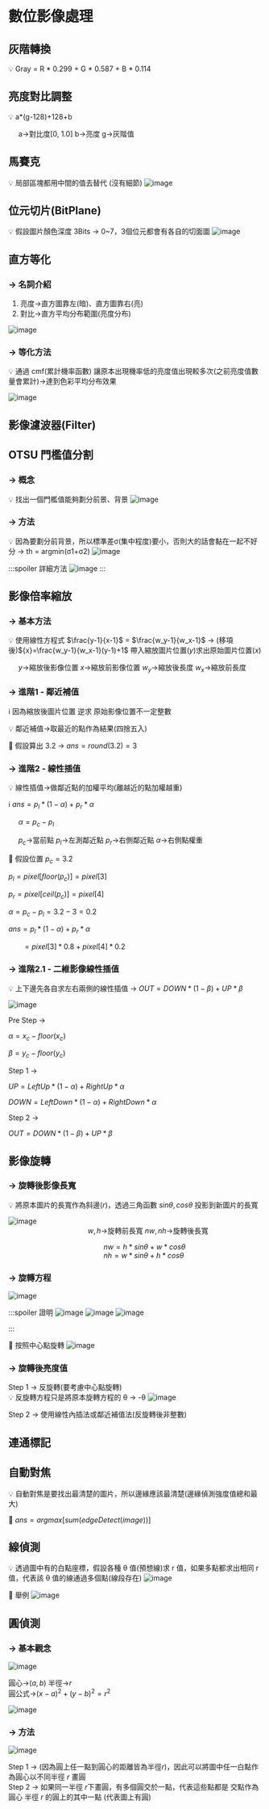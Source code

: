 數位影像處理
===

## 灰階轉換
:bulb: Gray = R * 0.299 + G * 0.587 + B * 0.114
## 亮度對比調整
:bulb: a*(g-128)+128+b

&nbsp; &nbsp; &nbsp;a->對比度[0, 1.0]  b->亮度  g->灰階值

## 馬賽克
:bulb: 局部區塊都用中間的值去替代 (沒有細節)
![image](https://hackmd.io/_uploads/S1nvcWsugl.png)

## 位元切片(BitPlane)
:bulb: 假設圖片顏色深度 3Bits -> 0~7，3個位元都會有各自的切面圖
![image](https://hackmd.io/_uploads/H1XBobougg.png)

## 直方等化

### &rarr; 名詞介紹
1. 亮度->直方圖靠左(暗)、直方圖靠右(亮)
2. 對比->直方平均分布範圍(亮度分布)

![image](https://hackmd.io/_uploads/Sy80vYsuge.png)

### &rarr; 等化方法
:bulb: 通過 cmf(累計機率函數) 讓原本出現機率低的亮度值出現較多次(之前亮度值數量會累計)->達到色彩平均分布效果

![image](https://hackmd.io/_uploads/B1J0FYjOgl.png)

## 影像濾波器(Filter)



## OTSU 門檻值分割
### &rarr; 概念
:bulb: 找出一個門檻值能夠劃分前景、背景
![image](https://hackmd.io/_uploads/HJBe3Yi_gg.png)

### &rarr; 方法
:bulb: 因為要劃分前背景，所以標準差σ(集中程度)要小，否則大的話會黏在一起不好分 -> th = argmin(σ1+σ2)
![image](https://hackmd.io/_uploads/Bk5_TFodxe.png)

:::spoiler 詳細方法
![image](https://hackmd.io/_uploads/HkZjCtjdxg.png)
:::


## 影像倍率縮放
### &rarr; 基本方法
:bulb: 使用線性方程式 $\frac{y-1}{x-1}$ = $\frac{w_y-1}{w_x-1}$ -> (移項後)${x}=\frac{w_y-1}{w_x-1}(y-1)+1$ 帶入縮放圖片位置($y$)求出原始圖片位置($x$)

&nbsp; &nbsp; &nbsp;${y}$->縮放後影像位置 ${x}$->縮放前影像位置 ${w_y}$->縮放後長度 ${w_x}$->縮放前長度

### &rarr; 進階1 - 鄰近補值
:information_source: 因為縮放後圖片位置 逆求 原始影像位置不一定整數

:bulb: 鄰近補值->取最近的點作為結果(四捨五入)

:pushpin: 假設算出 3.2 -> $ans=round(3.2)=3$


### &rarr; 進階2 - 線性插值
:bulb: 線性插值->做鄰近點的加權平均(離越近的點加權越重)

:information_source: $ans=p_l*(1-α)+p_r*α$

&nbsp; &nbsp; &nbsp;$α=p_c-p_l$

&nbsp; &nbsp; &nbsp;$p_c$->當前點 $p_l$->左測鄰近點 $p_r$->右側鄰近點 $α$->右側點權重

:pushpin: 假設位置 $p_c=3.2$

$p_l=pixel[floor(p_c)]=pixel[3]$

$p_r=pixel[ceil(p_c)]=pixel[4]$

$α=p_c-p_l=3.2-3=0.2$

$ans=p_l*(1-α)+p_r*α$

&nbsp; &nbsp; &nbsp;&nbsp; $=pixel[3]*0.8+pixel[4]*0.2$


### &rarr; 進階2.1 - 二維影像線性插值

:bulb: 上下邊先各自求左右兩側的線性插值 -> $OUT=DOWN*(1-β)+UP*β$

![image](https://hackmd.io/_uploads/Sklvluhdxg.png)

Pre Step ->

$α=x_c-floor(x_c)$ 

$β=y_c-floor(y_c)$

Step 1 ->

$UP=LeftUp*(1-α)+RightUp*α$

$DOWN=LeftDown*(1-α)+RightDown*α$

Step 2 ->

$OUT=DOWN*(1-β)+UP*β$


## 影像旋轉

### &rarr; 旋轉後影像長寬

:bulb: 將原本圖片的長寬作為斜邊($r$)，透過三角函數 $sinθ, cosθ$ 投影到新圖片的長寬

![image](https://hackmd.io/_uploads/SyCAIKndel.png)  
&nbsp; &nbsp; &nbsp; &nbsp; &nbsp; &nbsp; &nbsp; &nbsp; &nbsp; &nbsp; &nbsp; &nbsp; &nbsp; &nbsp; &nbsp; &nbsp; &nbsp; &nbsp; &nbsp; &nbsp; $w,h$->旋轉前長寬  $nw,nh$->旋轉後長寬

&nbsp; &nbsp; &nbsp; &nbsp; &nbsp; &nbsp; &nbsp; &nbsp; &nbsp; &nbsp; &nbsp; &nbsp; &nbsp; &nbsp; &nbsp; &nbsp; &nbsp; &nbsp; &nbsp; &nbsp; &nbsp; &nbsp; &nbsp; &nbsp;
$nw=h*sinθ+w*cosθ$  
&nbsp; &nbsp; &nbsp; &nbsp; &nbsp; &nbsp; &nbsp; &nbsp; &nbsp; &nbsp; &nbsp; &nbsp; &nbsp; &nbsp; &nbsp; &nbsp; &nbsp; &nbsp; &nbsp; &nbsp; &nbsp; &nbsp; &nbsp; &nbsp;
$nh=w*sinθ+h*cosθ$

### &rarr; 旋轉方程

![image](https://hackmd.io/_uploads/ryAeoKhulx.png)

:::spoiler 證明
![image](https://hackmd.io/_uploads/BkQSjF3ugg.png)
![image](https://hackmd.io/_uploads/rJLUiKhuxg.png)
![image](https://hackmd.io/_uploads/By4diKh_xe.png)

:::

:pushpin: 按照中心點旋轉
![image](https://hackmd.io/_uploads/HkUu6Fhdee.png)

### &rarr; 旋轉後亮度值

Step 1 -> 反旋轉(要考慮中心點旋轉)  
:bulb: 反旋轉方程只是將原本旋轉方程的 θ -> -θ
![image](https://hackmd.io/_uploads/rkBe3Fh_le.png)

Step 2 -> 使用線性內插法或鄰近補值法(反旋轉後非整數)


## 連通標記


## 自動對焦

:bulb: 自動對焦是要找出最清楚的圖片，所以邊緣應該最清楚(邊緣偵測強度值總和最大)

:pushpin: $ans=argmax[sum(edgeDetect(image))]$

## 線偵測

:bulb: 透過圖中有的白點座標，假設各種 θ 值(預想線)求 r 值，如果多點都求出相同 r 值，代表該 θ 值的線通過多個點(線段存在)
![image](https://hackmd.io/_uploads/BJRWDchOgg.png)

:pushpin: 舉例
![image](https://hackmd.io/_uploads/SkoP_q3dge.png)

## 圓偵測

### &rarr; 基本觀念

![image](https://hackmd.io/_uploads/B1vt5q3Oel.png)

圓心->$(a,b)$  半徑->$r$  
圓公式->$(x-a)^2+(y-b)^2=r^2$

![image](https://hackmd.io/_uploads/rk8kjq2Oge.png)

### &rarr; 方法

![image](https://hackmd.io/_uploads/B1jBj5ndll.png)

Step 1 -> (因為圓上任一點到圓心的距離皆為半徑$r$)，因此可以將圖中任一白點作為圓心以不同半徑 $r$ 畫圓  
Step 2 -> 如果同一半徑 $r$下畫圓，有多個圓交於一點，代表這些點都是 交點作為圓心 半徑 $r$ 的圓上的其中一點 (代表圖上有圓)